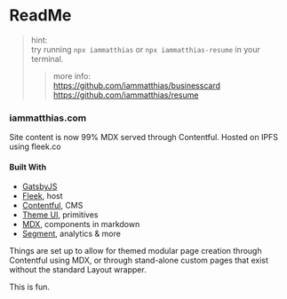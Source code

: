 # ReadMe

> hint:\
> try running `npx iammatthias` or `npx iammatthias-resume` in your terminal.
>> more info:\
>> https://github.com/iammatthias/businesscard \
>> https://github.com/iammatthias/resume

### iammatthias.com 

Site content is now 99% MDX served through Contentful. Hosted on IPFS using fleek.co

#### Built With 
- [GatsbyJS](https://www.gatsbyjs.org/)
- [Fleek](https://www.fleek.co/), host
- [Contentful](https://www.contentful.com), CMS
- [Theme UI](https://theme-ui.com/), primitives 
- [MDX](https://mdxjs.com/), components in markdown
- [Segment](https://segment.com/), analytics & more


Things are set up to allow for themed modular page creation through Contentful using MDX, or through stand-alone custom pages that exist without the standard Layout wrapper. 

This is fun. 